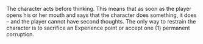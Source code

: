 The character acts before thinking. This means that as soon as the player opens his or her mouth and says that the character does something, it does – and the player cannot have second thoughts. The only way to restrain the character is to sacrifice an Experience point or accept one (1) permanent corruption.